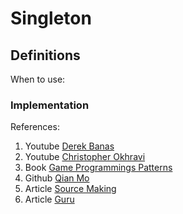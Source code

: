 
# Singleton

## Definitions

When to use: 

### 

### Implementation 
References:
1. Youtube [Derek Banas](https://www.youtube.com/watch?v=NZaXM67fxbs&list=PLF206E906175C7E07&index=7)
2. Youtube [Christopher Okhravi](https://www.youtube.com/watch?v=hUE_j6q0LTQ&list=PLrhzvIcii6GNjpARdnO4ueTUAVR9eMBpc&index=6)
3. Book [Game Programmings Patterns](https://gameprogrammingpatterns.com/singleton.html)
4. Github [Qian Mo](https://github.com/QianMo/Unity-Design-Pattern/tree/master/Assets/Creational%20Patterns/Singleton%20Pattern)
5. Article [Source Making](https://sourcemaking.com/design_patterns/singleton)
6. Article [Guru](https://refactoring.guru/design-patterns/singleton)
